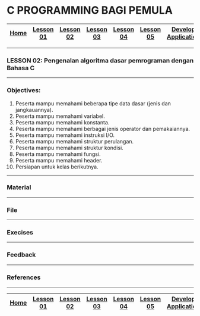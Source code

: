 # C PROGRAMMING BAGI PEMULA

| [Home][0] | [Lesson 01][1] | [Lesson 02][2] | [Lesson 03][3] | [Lesson 04][4] | [Lesson 05][5] | [Develop Application][6] |
|:---------:|:--------------:|:--------------:|:--------------:|:--------------:|:--------------:|:------------------------:|

---

### LESSON 02: Pengenalan algoritma dasar pemrograman dengan Bahasa C

---

### Objectives:
1. Peserta mampu memahami beberapa tipe data dasar (jenis dan jangkauannya).
2. Peserta mampu memahami variabel.
3. Peserta mampu memahami konstanta.
4. Peserta mampu memahami berbagai jenis operator dan pemakaiannya.
5. Peserta mampu memahami instruksi I/O.
6. Peserta mampu memahami struktur perulangan.
7. Peserta mampu memahami struktur kondisi.
8. Peserta mampu memahami fungsi.
9. Peserta mampu memahami header.
10. Persiapan untuk kelas berikutnya.

---

### Material


---

### File
<!-- * Slide materi [LESSON 02: Pengenalan algoritma dasar pemrograman dengan Bahasa C](files/Lesson2_CProgrammingBagiPemula.pdf) -->

---

### Execises
<!-- 1. Buat file HTML dengan:
    * Judul
    * Gambar
    * Paragraf
    * Link
2. Beri style pada website yang dibuat di latihan pertama. -->

---

### Feedback
<!-- 1. Apa yang menjadi bottleneck dari **lesson 02** ini?
2. Apa yang sebaiknya ditambah dan ditiadakan dari materi **lesson 02** ini? -->

---

### References
<!-- 1. [Intro to HTML and CSS](https://www.udacity.com/course/intro-to-html-and-css--ud304 "Intro to HTML and CSS")
2. [HTML & CSS for Beginners](https://www.codecademy.com/en/tracks/htmlcss "HTML & CSS for Beginners") -->

---

| [Home][0] | [Lesson 01][1] | [Lesson 02][2] | [Lesson 03][3] | [Lesson 04][4] | [Lesson 05][5] | [Develop Application][6] |
|:---------:|:--------------:|:--------------:|:--------------:|:--------------:|:--------------:|:------------------------:|

[0]: README.md "Home"
[1]: lesson-01.md "Pengenalan dasar tentang CLI Linux untuk develop aplikasi dengan menggunakan C GNU Library"
[2]: lesson-02.md "Pengenalan algoritma dasar pemrograman dengan Bahasa C"
[3]: lesson-03.md "Array dan struktur pada Pemrograman C"
[4]: lesson-04.md "Penanganan file pada Pemrograman C"
[5]: lesson-05.md "Implementasi TCP Server - Client pada Pemrograman C"
[6]: lesson-06.md "Pembuatan aplikasi Collect and Controlling Data Logger"

